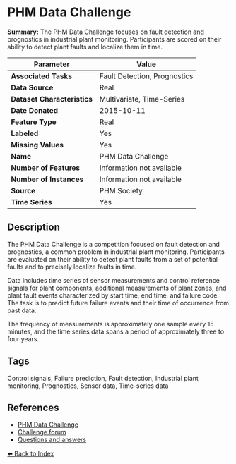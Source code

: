 # PHM Data Challenge

**Summary:** The PHM Data Challenge focuses on fault detection and prognostics in industrial plant monitoring. Participants are scored on their ability to detect plant faults and localize them in time.

| Parameter | Value |
| --- | --- |
| **Associated Tasks** | Fault Detection, Prognostics |
| **Data Source** | Real |
| **Dataset Characteristics** | Multivariate, Time-Series |
| **Date Donated** | 2015-10-11 |
| **Feature Type** | Real |
| **Labeled** | Yes |
| **Missing Values** | Yes |
| **Name** | PHM Data Challenge |
| **Number of Features** | Information not available |
| **Number of Instances** | Information not available |
| **Source** | PHM Society |
| **Time Series** | Yes |

## Description

The PHM Data Challenge is a competition focused on fault detection and prognostics, a common problem in industrial plant monitoring. Participants are evaluated on their ability to detect plant faults from a set of potential faults and to precisely localize faults in time.

Data includes time series of sensor measurements and control reference signals for plant components, additional measurements of plant zones, and plant fault events characterized by start time, end time, and failure code. The task is to predict future failure events and their time of occurrence from past data.

The frequency of measurements is approximately one sample every 15 minutes, and the time series data spans a period of approximately three to four years.

## Tags

Control signals, Failure prediction, Fault detection, Industrial plant monitoring, Prognostics, Sensor data, Time-series data

## References

- [PHM Data Challenge](https://phmsociety.org/conference/annual-conference-of-the-phm-society/annual-conference-of-the-prognostics-and-health-management-society-2015/phm-data-challenge-3/)
- [Challenge forum](http://phmdatachallenge.freeforums.net/board/1/general-board)
- [Questions and answers](https://www.dropbox.com/s/bow6ady5t7z7r4u/Q%26A.pdf?dl=0)

[⬅️ Back to Index](../README.md)
